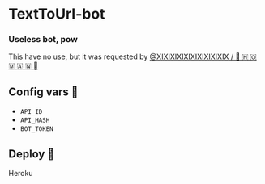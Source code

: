 # TextToUrl-bot
### Useless bot, pow 
  
This have no use, but it was requested by [@XIXIXIXIXIXIXIXIXIXIX / 🔱 🇭 🇴 🇲 🇦 🇳 🔱](https://t.me/XIXIXIXIXIXIXIXIXIXIX)  
  
## Config vars 📖
+ `API_ID`
+ `API_HASH`
+ `BOT_TOKEN`

## Deploy 🚀
Heroku

